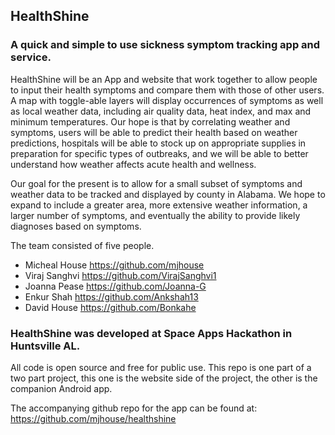 ## HealthShine
### A quick and simple to use sickness symptom tracking app and service.

HealthShine will be an App and website that work together to allow people to input their health symptoms and compare them with those of other users. A map with toggle-able layers will display occurrences of symptoms as well as local weather data, including air quality data, heat index, and max and minimum temperatures. Our hope is that by correlating weather and symptoms, users will be able to predict their health based on weather predictions, hospitals will be able to stock up on appropriate supplies in preparation for specific types of outbreaks, and we will be able to better understand how weather affects acute health and wellness.

Our goal for the present is to allow for a small subset of symptoms and weather data to be tracked and displayed by county in Alabama. We hope to expand to include a greater area, more extensive weather information, a larger number of symptoms, and eventually the ability to provide likely diagnoses based on symptoms.

The team consisted of five people.

* Micheal House https://github.com/mjhouse
* Viraj Sanghvi https://github.com/VirajSanghvi1
* Joanna Pease https://github.com/Joanna-G
* Enkur Shah https://github.com/Ankshah13
* David House https://github.com/Bonkahe

### HealthShine was developed at Space Apps Hackathon in Huntsville AL.

All code is open source and free for public use. This repo is one part of a two part project, this one is the website side of the project, the other is the companion Android app.

The accompanying github repo for the app can be found at: https://github.com/mjhouse/healthshine